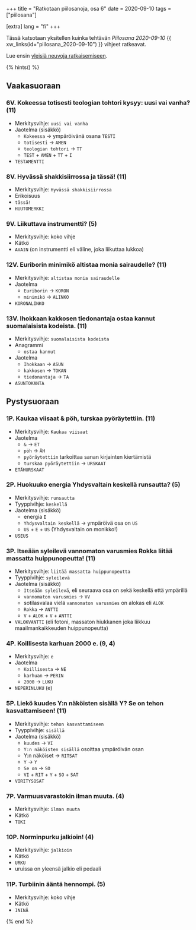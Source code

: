 +++
title = "Ratkotaan piilosanoja, osa 6"
date = 2020-09-10
tags = ["piilosana"]

[extra]
lang = "fi"
+++

Tässä katsotaan yksitellen kuinka tehtävän *Piilosana 2020-09-10* {{ xw_links(id="piilosana_2020-09-10") }} vihjeet ratkeavat.

<!--more-->

Lue ensin [yleisiä neuvoja ratkaisemiseen](@/piilosanat/ratkotaan/_index.md).

{% hints() %}

## Vaakasuoraan

### 6V. Kokeessa totisesti teologian tohtori kysyy: uusi vai vanha? (11)

- Merkitysvihje: `uusi vai vanha`
- Jaotelma (sisäkkö)
  - `Kokeessa` -> ympäröivänä osana `TESTI`
  - `totisesti` -> `AMEN`
  - `teologian tohtori` -> `TT`
  - `TEST` + `AMEN` + `TT` + `I`
- `TESTAMENTTI`

### 8V. Hyvässä shakkisiirrossa ja tässä! (11)

- Merkitysvihje: `Hyvässä shakkisiirrossa`
- Erikoisuus
- `tässä!`
- `HUUTOMERKKI`

### 9V. Liikuttava instrumentti? (5)

- Merkitysvihje: koko vihje
- Kätkö
- `AVAIN` (on instrumentti eli väline, joka liikuttaa lukkoa)

### 12V. Euriborin minimikö altistaa monia sairaudelle? (11)

- Merkitysvihje: `altistaa monia sairaudelle`
- Jaotelma
  - `Euriborin` -> `KORON`
  - `minimikö` -> `ALINKO`
- `KORONALINKO`

### 13V. Ihokkaan kakkosen tiedonantaja ostaa kannut suomalaisista kodeista. (11)

- Merkitysvihje: `suomalaisista kodeista`
- Anagrammi
  - `ostaa kannut`
- Jaotelma
  - `Ihokkaan` -> `ASUN`
  - `kakkosen` -> `TOKAN`
  - `tiedonantaja` -> `TA`
- `ASUNTOKANTA`

## Pystysuoraan

### 1P. Kaukaa viisaat & pöh, turskaa pyöräytettiin. (11)

- Merkitysvihje: `Kaukaa viisaat`
- Jaotelma
  - `&` -> `ET`
  - `pöh` -> `ÄH`
  - `pyöräytettiin` tarkoittaa sanan kirjainten kiertämistä
  - `turskaa pyöräytettiin` -> `URSKAAT`
- `ETÄHURSKAAT`

### 2P. Huokuuko energia Yhdysvaltain keskellä runsautta? (5)

- Merkitysvihje: `runsautta`
- Tyyppivihje: `keskellä`
- Jaotelma (sisäkkö)
  - energia `E`
  - `Yhdysvaltain keskellä` -> ympäröivä osa on `US`
  - `US` + `E` + `US` (Yhdysvaltain on monikko!)
- `USEUS`

### 3P. Itseään syleilevä vannomaton varusmies Rokka liitää massatta huippunopeutta! (11)

- Merkitysvihje: `liitää massatta huippunopeutta`
- Tyyppivihje: `syleilevä`
- Jaotelma (sisäkkö)
  - `Itseään syleilevä`, eli seuraava osa on sekä keskellä että ympärillä
  - `vannomaton varusmies` -> `VV`
  - sotilasvalaa vielä `vannomaton varusmies` on alokas eli `ALOK`
  - `Rokka` -> `ANTTI`
  - `V` + `ALOK` + `V` + `ANTTI`
- `VALOKVANTTI` (eli fotoni, massaton hiukkanen joka liikkuu maailmankaikkeuden huippunopeutta)

### 4P. Koillisesta karhuan 2000 e. (9, 4)

- Merkitysvihje: `e`
- Jaotelma
  - `Koillisesta` -> `NE`
  - `karhuan` -> `PERIN`
  - `2000` -> `LUKU`
- `NEPERINLUKU` (e)

### 5P. Liekö kuudes Y:n näköisten sisällä Y? Se on tehon kasvattamiseen! (11)

- Merkitysvihje: `tehon kasvattamiseen`
- Tyyppivihje: `sisällä`
- Jaotelma (sisäkkö)
  - `kuudes` -> `VI`
  - `Y:n näköisten sisällä` osoittaa ympäröivän osan
  - Y:n näköiset -> `RITSAT`
  - `Y` -> `Y`
  - `Se on` -> `SO`
  - `VI` + `RIT` + `Y` + `SO` + `SAT`
- `VIRITYSOSAT`

### 7P. Varmuusvarastokin ilman muuta. (4)

- Merkitysvihje: `ilman muuta`
- Kätkö
- `TOKI`

### 10P. Norminpurku jalkioin! (4)

- Merkitysvihje: `jalkioin`
- Kätkö
- `URKU`
- uruissa on yleensä jalkio eli pedaali

### 11P. Turbiinin ääntä hennompi. (5)

- Merkitysvihje: koko vihje
- Kätkö
- `ININÄ`

{% end %}
